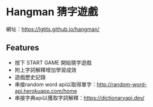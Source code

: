 # Hangman 猜字遊戲
網址：https://lgtits.github.io/hangman/

## Features
- 按下 START GAME 開始猜字遊戲
- 附上字詞解釋增加學習成效
- 遊戲歷史記錄
- 串接random word api以取得單字：http://random-word-api.herokuapp.com/home
- 串接字典api以獲取字詞解釋：https://dictionaryapi.dev/
